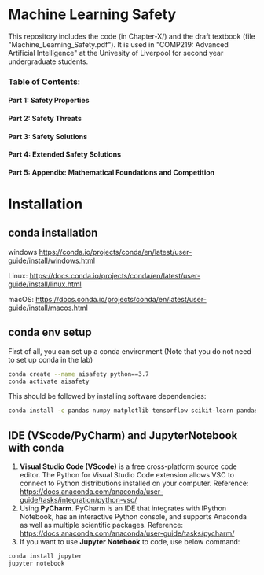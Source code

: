 # Machine Learning Safety

This repository includes the code (in Chapter-X/) and the draft textbook (file "Machine_Learning_Safety.pdf"). 
It is used in "COMP219: Advanced Artificial Intelligence" at the Univesity of Liverpool for second year undergraduate students. 

### Table of Contents:  

#### Part 1: Safety Properties
#### Part 2: Safety Threats
#### Part 3: Safety Solutions
#### Part 4: Extended Safety Solutions
#### Part 5: Appendix: Mathematical Foundations and Competition


# Installation

## conda installation
windows https://conda.io/projects/conda/en/latest/user-guide/install/windows.html

Linux: https://docs.conda.io/projects/conda/en/latest/user-guide/install/linux.html

macOS: https://docs.conda.io/projects/conda/en/latest/user-guide/install/macos.html

## conda env setup
First of all, you can set up a conda environment (Note that you do not need to set up conda in the lab)

```sh
conda create --name aisafety python==3.7
conda activate aisafety
```
This should be followed by installing software dependencies:
```sh
conda install -c pandas numpy matplotlib tensorflow scikit-learn pandas pytorch torchvision
```

## IDE (VScode/PyCharm) and JupyterNotebook with conda
1. **Visual Studio Code (VScode)** is a free cross-platform source code editor. The Python for Visual Studio Code extension allows VSC to connect to Python distributions installed on your computer. Reference: https://docs.anaconda.com/anaconda/user-guide/tasks/integration/python-vsc/
2. Using **PyCharm**. PyCharm is an IDE that integrates with IPython Notebook, has an interactive Python console, and supports Anaconda as well as multiple scientific packages. Reference: https://docs.anaconda.com/anaconda/user-guide/tasks/pycharm/
3. If you want to use **Jupyter Notebook** to code, use below command:

```sh
conda install jupyter
jupyter notebook
```
